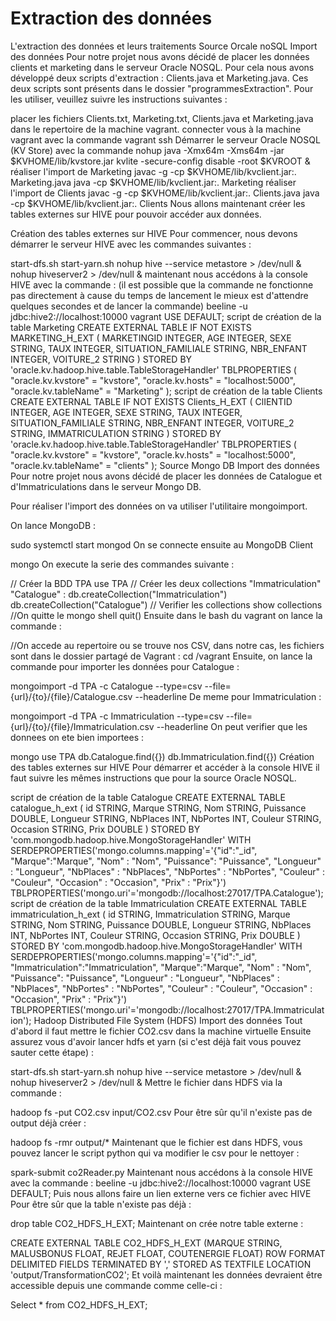 # Extraction des données

L'extraction des données et leurs traitements
Source Orcale noSQL
Import des données
Pour notre projet nous avons décidé de placer les données clients et marketing dans le serveur Oracle NOSQL. Pour cela nous avons développé deux scripts d'extraction : Clients.java et Marketing.java. Ces deux scripts sont présents dans le dossier "programmesExtraction". Pour les utiliser, veuillez suivre les instructions suivantes :

placer les fichiers Clients.txt, Marketing.txt, Clients.java et Marketing.java dans le repertoire de la machine vagrant.
connecter vous à la machine vagrant avec la commande
vagrant ssh
Démarrer le serveur Oracle NOSQL (KV Store) avec la commande
nohup java -Xmx64m -Xms64m -jar $KVHOME/lib/kvstore.jar kvlite -secure-config disable -root $KVROOT &
réaliser l'import de Marketing
javac -g -cp $KVHOME/lib/kvclient.jar:. Marketing.java
java -cp $KVHOME/lib/kvclient.jar:. Marketing
réaliser l'import de Clients
javac -g -cp $KVHOME/lib/kvclient.jar:. Clients.java
java -cp $KVHOME/lib/kvclient.jar:. Clients
Nous allons maintenant créer les tables externes sur HIVE pour pouvoir accéder aux données.

Création des tables externes sur HIVE
Pour commencer, nous devons démarrer le serveur HIVE avec les commandes suivantes :

start-dfs.sh
start-yarn.sh
nohup hive --service metastore > /dev/null &
nohup hiveserver2 > /dev/null &
maintenant nous accédons à la console HIVE avec la commande : (il est possible que la commande ne fonctionne pas directement à cause du temps de lancement le mieux est d'attendre quelques secondes et de lancer la commande)
beeline -u jdbc:hive2://localhost:10000 vagrant
USE DEFAULT;
script de création de la table Marketing
CREATE EXTERNAL TABLE IF NOT EXISTS MARKETING_H_EXT (
MARKETINGID INTEGER,
AGE INTEGER,
SEXE STRING,
TAUX INTEGER,
SITUATION_FAMILIALE STRING,
NBR_ENFANT INTEGER,
VOITURE_2 STRING
)
STORED BY 'oracle.kv.hadoop.hive.table.TableStorageHandler'
TBLPROPERTIES (
"oracle.kv.kvstore" = "kvstore",
"oracle.kv.hosts" = "localhost:5000",
"oracle.kv.tableName" = "Marketing"
);
script de création de la table Clients
CREATE EXTERNAL TABLE IF NOT EXISTS Clients_H_EXT (
ClIENTID INTEGER,
AGE INTEGER,
SEXE STRING,
TAUX INTEGER,
SITUATION_FAMILIALE STRING,
NBR_ENFANT INTEGER,
VOITURE_2 STRING,
IMMATRICULATION STRING
)
STORED BY 'oracle.kv.hadoop.hive.table.TableStorageHandler'
TBLPROPERTIES (
"oracle.kv.kvstore" = "kvstore",
"oracle.kv.hosts" = "localhost:5000",
"oracle.kv.tableName" = "clients"
);
Source Mongo DB
Import des données
Pour notre projet nous avons décidé de placer les données de Catalogue et d'Immatriculations dans le serveur Mongo DB.

Pour réaliser l'import des données on va utiliser l'utilitaire mongoimport.

On lance MongoDB :

sudo systemctl start mongod
On se connecte ensuite au MongoDB Client

mongo
On execute la serie des commandes suivante :

// Créer la BDD TPA
use TPA
// Créer les deux collections "Immatriculation" "Catalogue" :
db.createCollection("Immatriculation")
db.createCollection("Catalogue")
// Verifier les collections
show collections
//On quitte le mongo shell
quit()
Ensuite dans le bash du vagrant on lance la commande :

//On accede au repertoire ou se trouve nos CSV, dans notre cas, les fichiers sont dans le dossier partagé de Vagrant :
cd /vagrant
Ensuite, on lance la commande pour importer les données pour Catalogue :

mongoimport -d TPA -c Catalogue --type=csv --file={url}/{to}/{file}/Catalogue.csv  --headerline
De meme pour Immatriculation :

mongoimport -d TPA -c Immatriculation --type=csv --file={url}/{to}/{file}/Immatriculation.csv  --headerline
On peut verifier que les donnees on ete bien importees :

mongo
use TPA
db.Catalogue.find({})
db.Immatriculation.find({})
Création des tables externes sur HIVE
Pour démarrer et accéder à la console HIVE il faut suivre les mêmes instructions que pour la source Oracle NOSQL.

script de création de la table Catalogue
CREATE EXTERNAL TABLE catalogue_h_ext ( 
id STRING, 
Marque STRING,
Nom STRING,
Puissance DOUBLE,
Longueur STRING,
NbPlaces INT,
NbPortes INT,
Couleur STRING,
Occasion STRING,
Prix DOUBLE )
STORED BY 'com.mongodb.hadoop.hive.MongoStorageHandler'
WITH SERDEPROPERTIES('mongo.columns.mapping'='{"id":"_id", "Marque":"Marque", "Nom" : "Nom", "Puissance": "Puissance", "Longueur" : "Longueur", "NbPlaces" : "NbPlaces", "NbPortes" : "NbPortes", "Couleur" : "Couleur", "Occasion" : "Occasion", "Prix" : "Prix"}')
TBLPROPERTIES('mongo.uri'='mongodb://localhost:27017/TPA.Catalogue');
script de création de la table Immatriculation
CREATE EXTERNAL TABLE immatriculation_h_ext ( 
id STRING,
Immatriculation STRING, 
Marque STRING,
Nom STRING,
Puissance DOUBLE,
Longueur STRING,
NbPlaces INT,
NbPortes INT,
Couleur STRING,
Occasion STRING,
Prix DOUBLE )
STORED BY 'com.mongodb.hadoop.hive.MongoStorageHandler'
WITH SERDEPROPERTIES('mongo.columns.mapping'='{"id":"_id", "Immatriculation":"Immatriculation", "Marque":"Marque", "Nom" : "Nom", "Puissance": "Puissance", "Longueur" : "Longueur", "NbPlaces" : "NbPlaces", "NbPortes" : "NbPortes", "Couleur" : "Couleur", "Occasion" : "Occasion", "Prix" : "Prix"}')
TBLPROPERTIES('mongo.uri'='mongodb://localhost:27017/TPA.Immatriculation');
Hadoop Distributed File System (HDFS)
Import des données
Tout d'abord il faut mettre le fichier CO2.csv dans la machine virtuelle Ensuite assurez vous d'avoir lancer hdfs et yarn (si c'est déjà fait vous pouvez sauter cette étape) :

start-dfs.sh
start-yarn.sh
nohup hive --service metastore > /dev/null &
nohup hiveserver2 > /dev/null &
Mettre le fichier dans HDFS via la commande :

hadoop fs -put CO2.csv input/CO2.csv
Pour être sûr qu'il n'existe pas de output déjà créer :

hadoop fs -rmr output/*
Maintenant que le fichier est dans HDFS, vous pouvez lancer le script python qui va modifier le csv pour le nettoyer :

spark-submit co2Reader.py
Maintenant nous accédons à la console HIVE avec la commande :
beeline -u jdbc:hive2://localhost:10000 vagrant
USE DEFAULT;
Puis nous allons faire un lien externe vers ce fichier avec HIVE Pour être sûr que la table n'existe pas déjà :

drop table CO2_HDFS_H_EXT;
Maintenant on crée notre table externe :

CREATE EXTERNAL TABLE  CO2_HDFS_H_EXT  (MARQUE STRING,  MALUSBONUS FLOAT, REJET FLOAT, COUTENERGIE FLOAT)
ROW FORMAT DELIMITED FIELDS TERMINATED BY ','
STORED AS TEXTFILE LOCATION 'output/TransformationCO2';
Et voilà maintenant les données devraient être accessible depuis une commande comme celle-ci :

Select * from CO2_HDFS_H_EXT;
